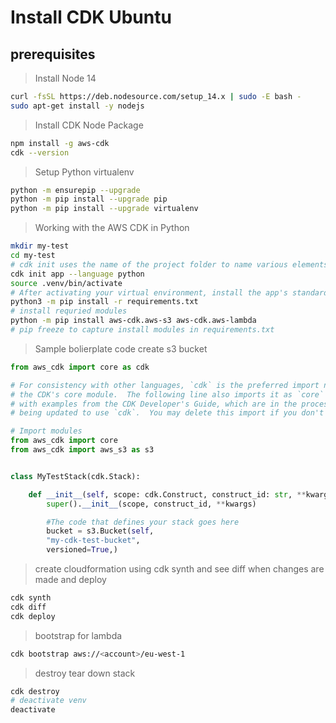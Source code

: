 # Install CDK Ubuntu

## prerequisites

> Install Node  14

```bash
curl -fsSL https://deb.nodesource.com/setup_14.x | sudo -E bash -
sudo apt-get install -y nodejs
```

> Install CDK Node Package

```bash
npm install -g aws-cdk
cdk --version
```

> Setup Python virtualenv

```bash
python -m ensurepip --upgrade 
python -m pip install --upgrade pip
python -m pip install --upgrade virtualenv
```

> Working with the AWS CDK in Python

```bash
mkdir my-test
cd my-test
# cdk init uses the name of the project folder to name various elements of the project, including classes, subfolders, and files.
cdk init app --language python
source .venv/bin/activate
# After activating your virtual environment, install the app's standard dependencies:
python3 -m pip install -r requirements.txt
# install requried modules
python -m pip install aws-cdk.aws-s3 aws-cdk.aws-lambda
# pip freeze to capture install modules in requirements.txt
```
> Sample bolierplate code create s3 bucket

```python
from aws_cdk import core as cdk

# For consistency with other languages, `cdk` is the preferred import name for
# the CDK's core module.  The following line also imports it as `core` for use
# with examples from the CDK Developer's Guide, which are in the process of
# being updated to use `cdk`.  You may delete this import if you don't need it.

# Import modules
from aws_cdk import core
from aws_cdk import aws_s3 as s3


class MyTestStack(cdk.Stack):

    def __init__(self, scope: cdk.Construct, construct_id: str, **kwargs) -> None:
        super().__init__(scope, construct_id, **kwargs)

        #The code that defines your stack goes here
        bucket = s3.Bucket(self, 
        "my-cdk-test-bucket", 
        versioned=True,)
```
> create cloudformation using cdk synth and see diff when changes are made and deploy

```bash
cdk synth
cdk diff
cdk deploy
```
> bootstrap for lambda

```bash
cdk bootstrap aws://<account>/eu-west-1
```

> destroy tear down stack
```bash
cdk destroy
# deactivate venv
deactivate
```